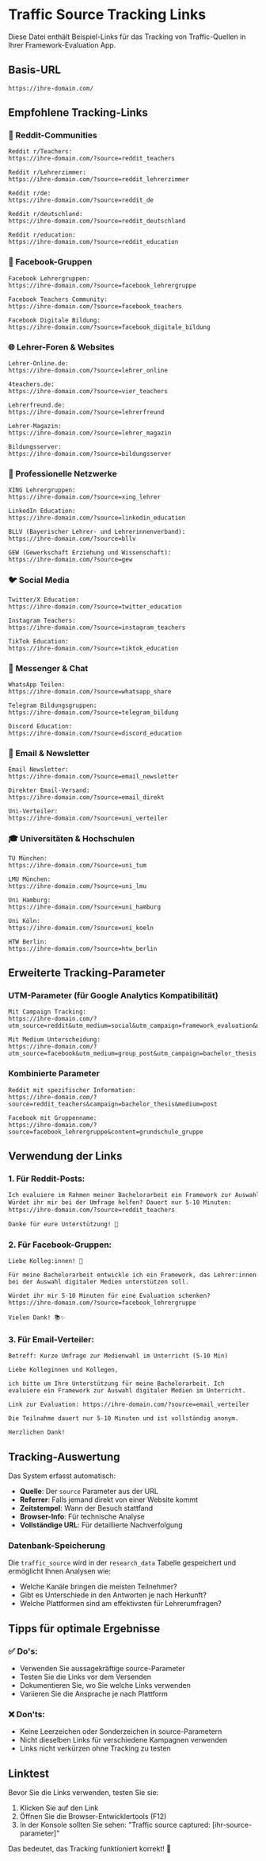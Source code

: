# Traffic Source Tracking Links

Diese Datei enthält Beispiel-Links für das Tracking von Traffic-Quellen in Ihrer Framework-Evaluation App.

## Basis-URL
```
https://ihre-domain.com/
```

## Empfohlene Tracking-Links

### 🔴 Reddit-Communities
```
Reddit r/Teachers:
https://ihre-domain.com/?source=reddit_teachers

Reddit r/Lehrerzimmer:
https://ihre-domain.com/?source=reddit_lehrerzimmer

Reddit r/de:
https://ihre-domain.com/?source=reddit_de

Reddit r/deutschland:
https://ihre-domain.com/?source=reddit_deutschland

Reddit r/education:
https://ihre-domain.com/?source=reddit_education
```

### 📘 Facebook-Gruppen
```
Facebook Lehrergruppen:
https://ihre-domain.com/?source=facebook_lehrergruppe

Facebook Teachers Community:
https://ihre-domain.com/?source=facebook_teachers

Facebook Digitale Bildung:
https://ihre-domain.com/?source=facebook_digitale_bildung
```

### 🌐 Lehrer-Foren & Websites
```
Lehrer-Online.de:
https://ihre-domain.com/?source=lehrer_online

4teachers.de:
https://ihre-domain.com/?source=vier_teachers

Lehrerfreund.de:
https://ihre-domain.com/?source=lehrerfreund

Lehrer-Magazin:
https://ihre-domain.com/?source=lehrer_magazin

Bildungsserver:
https://ihre-domain.com/?source=bildungsserver
```

### 💼 Professionelle Netzwerke
```
XING Lehrergruppen:
https://ihre-domain.com/?source=xing_lehrer

LinkedIn Education:
https://ihre-domain.com/?source=linkedin_education

BLLV (Bayerischer Lehrer- und Lehrerinnenverband):
https://ihre-domain.com/?source=bllv

GEW (Gewerkschaft Erziehung und Wissenschaft):
https://ihre-domain.com/?source=gew
```

### 🐦 Social Media
```
Twitter/X Education:
https://ihre-domain.com/?source=twitter_education

Instagram Teachers:
https://ihre-domain.com/?source=instagram_teachers

TikTok Education:
https://ihre-domain.com/?source=tiktok_education
```

### 💬 Messenger & Chat
```
WhatsApp Teilen:
https://ihre-domain.com/?source=whatsapp_share

Telegram Bildungsgruppen:
https://ihre-domain.com/?source=telegram_bildung

Discord Education:
https://ihre-domain.com/?source=discord_education
```

### 📧 Email & Newsletter
```
Email Newsletter:
https://ihre-domain.com/?source=email_newsletter

Direkter Email-Versand:
https://ihre-domain.com/?source=email_direkt

Uni-Verteiler:
https://ihre-domain.com/?source=uni_verteiler
```

### 🎓 Universitäten & Hochschulen
```
TU München:
https://ihre-domain.com/?source=uni_tum

LMU München:
https://ihre-domain.com/?source=uni_lmu

Uni Hamburg:
https://ihre-domain.com/?source=uni_hamburg

Uni Köln:
https://ihre-domain.com/?source=uni_koeln

HTW Berlin:
https://ihre-domain.com/?source=htw_berlin
```

## Erweiterte Tracking-Parameter

### UTM-Parameter (für Google Analytics Kompatibilität)
```
Mit Campaign Tracking:
https://ihre-domain.com/?utm_source=reddit&utm_medium=social&utm_campaign=framework_evaluation&utm_content=teachers_post

Mit Medium Unterscheidung:
https://ihre-domain.com/?utm_source=facebook&utm_medium=group_post&utm_campaign=bachelor_thesis
```

### Kombinierte Parameter
```
Reddit mit spezifischer Information:
https://ihre-domain.com/?source=reddit_teachers&campaign=bachelor_thesis&medium=post

Facebook mit Gruppenname:
https://ihre-domain.com/?source=facebook_lehrergruppe&content=grundschule_gruppe
```

## Verwendung der Links

### 1. **Für Reddit-Posts:**
```markdown
Ich evaluiere im Rahmen meiner Bachelorarbeit ein Framework zur Auswahl digitaler Medien. 
Würdet ihr mir bei der Umfrage helfen? Dauert nur 5-10 Minuten:
https://ihre-domain.com/?source=reddit_teachers

Danke für eure Unterstützung! 🙏
```

### 2. **Für Facebook-Gruppen:**
```
Liebe Kolleg:innen! 👋

Für meine Bachelorarbeit entwickle ich ein Framework, das Lehrer:innen bei der Auswahl digitaler Medien unterstützen soll. 

Würdet ihr mir 5-10 Minuten für eine Evaluation schenken?
https://ihre-domain.com/?source=facebook_lehrergruppe

Vielen Dank! 📚✨
```

### 3. **Für Email-Verteiler:**
```
Betreff: Kurze Umfrage zur Medienwahl im Unterricht (5-10 Min)

Liebe Kolleginnen und Kollegen,

ich bitte um Ihre Unterstützung für meine Bachelorarbeit. Ich evaluiere ein Framework zur Auswahl digitaler Medien im Unterricht.

Link zur Evaluation: https://ihre-domain.com/?source=email_verteiler

Die Teilnahme dauert nur 5-10 Minuten und ist vollständig anonym.

Herzlichen Dank!
```

## Tracking-Auswertung

Das System erfasst automatisch:
- **Quelle**: Der `source` Parameter aus der URL
- **Referrer**: Falls jemand direkt von einer Website kommt
- **Zeitstempel**: Wann der Besuch stattfand
- **Browser-Info**: Für technische Analyse
- **Vollständige URL**: Für detaillierte Nachverfolgung

### Datenbank-Speicherung
Die `traffic_source` wird in der `research_data` Tabelle gespeichert und ermöglicht Ihnen Analysen wie:
- Welche Kanäle bringen die meisten Teilnehmer?
- Gibt es Unterschiede in den Antworten je nach Herkunft?
- Welche Plattformen sind am effektivsten für Lehrerumfragen?

## Tipps für optimale Ergebnisse

### ✅ Do's:
- Verwenden Sie aussagekräftige source-Parameter
- Testen Sie die Links vor dem Versenden
- Dokumentieren Sie, wo Sie welche Links verwenden
- Variieren Sie die Ansprache je nach Plattform

### ❌ Don'ts:
- Keine Leerzeichen oder Sonderzeichen in source-Parametern
- Nicht dieselben Links für verschiedene Kampagnen verwenden
- Links nicht verkürzen ohne Tracking zu testen

## Linktest
Bevor Sie die Links verwenden, testen Sie sie:
1. Klicken Sie auf den Link
2. Öffnen Sie die Browser-Entwicklertools (F12)
3. In der Konsole sollten Sie sehen: "Traffic source captured: [ihr-source-parameter]"

Das bedeutet, das Tracking funktioniert korrekt! 🎯